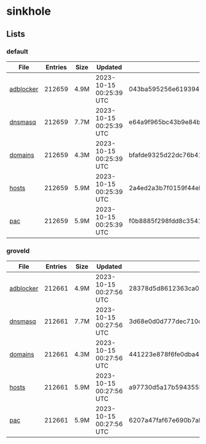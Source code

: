 # sinkhole

## Lists

### default

|File|Entries|Size|Updated|Hash|
|-|-|-|-|-|
|[adblocker](https://raw.githubusercontent.com/groveld/sinkhole/lists/default/adblocker.txt)|212659|4.9M|2023-10-15 00:25:39 UTC|043ba595256e619394e96e19d4b6a81749ffea76cc5525655668f29c327d1260|
|[dnsmasq](https://raw.githubusercontent.com/groveld/sinkhole/lists/default/dnsmasq.txt)|212659|7.7M|2023-10-15 00:25:39 UTC|e64a9f965bc43b9e84bb9eb4a29771e491d90f0d7f39005d5c8e0bcb9df973d4|
|[domains](https://raw.githubusercontent.com/groveld/sinkhole/lists/default/domains.txt)|212659|4.3M|2023-10-15 00:25:39 UTC|bfafde9325d22dc76b41aad0b7661a3db1705240d0f8274a0731f2650d27d7a3|
|[hosts](https://raw.githubusercontent.com/groveld/sinkhole/lists/default/hosts.txt)|212659|5.9M|2023-10-15 00:25:39 UTC|2a4ed2a3b7f0159f44eb1a80accacb1ccf0a1e7567629a294523863b306e6298|
|[pac](https://raw.githubusercontent.com/groveld/sinkhole/lists/default/pac.txt)|212659|5.9M|2023-10-15 00:25:39 UTC|f0b8885f298fdd8c3541cd669dea2cc61672172b7bd997de600afbc37e45fc4a|

### groveld

|File|Entries|Size|Updated|Hash|
|-|-|-|-|-|
|[adblocker](https://raw.githubusercontent.com/groveld/sinkhole/lists/groveld/adblocker.txt)|212661|4.9M|2023-10-15 00:27:56 UTC|28378d5d8612363ca06cc0b3c0ef4d84bfb7e127dcdfb502b33c73b7874e3dfd|
|[dnsmasq](https://raw.githubusercontent.com/groveld/sinkhole/lists/groveld/dnsmasq.txt)|212661|7.7M|2023-10-15 00:27:56 UTC|3d68e0d0d777dec710d52e215a18bd84044203d01e48eca511c4302ba07e8faa|
|[domains](https://raw.githubusercontent.com/groveld/sinkhole/lists/groveld/domains.txt)|212661|4.3M|2023-10-15 00:27:56 UTC|441223e878f6fe0dba43449cc8ba0cdc95aa36c9078dade85f8e1435cf0a2085|
|[hosts](https://raw.githubusercontent.com/groveld/sinkhole/lists/groveld/hosts.txt)|212661|5.9M|2023-10-15 00:27:56 UTC|a97730d5a17b594355bcc3dd37ebe857bf0e12fbe0eeba31386b75a7064ac6a2|
|[pac](https://raw.githubusercontent.com/groveld/sinkhole/lists/groveld/pac.txt)|212661|5.9M|2023-10-15 00:27:56 UTC|6207a47faf67e690b7ab9aaf5cc667bfefbfc20e2e42d7cb3e1a6bf6ac1438b1|
